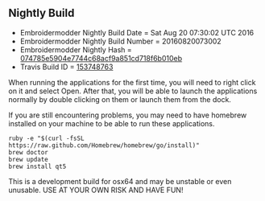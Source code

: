 
Nightly Build
------------------------------

* Embroidermodder Nightly Build Date = Sat Aug 20 07:30:02 UTC 2016
* Embroidermodder Nightly Build Number = 20160820073002
* Embroidermodder Nightly Hash = [074785e5904e7744c68acf9a851cd718f6b010eb](https://github.com/Embroidermodder/Embroidermodder/commit/074785e5904e7744c68acf9a851cd718f6b010eb)
* Travis Build ID = [153748763](https://travis-ci.org/Embroidermodder/Embroidermodder/builds/153748763)

When running the applications for the first time, you will need to right click on it and select Open.
After that, you will be able to launch the applications normally by double clicking on them or launch them from the dock.

If you are still encountering problems, you may need to have homebrew installed on your machine to be able to run these applications.
```
ruby -e "$(curl -fsSL https://raw.github.com/Homebrew/homebrew/go/install)"
brew doctor
brew update
brew install qt5
```

This is a development build for osx64 and may be unstable or even unusable.
USE AT YOUR OWN RISK AND HAVE FUN!

